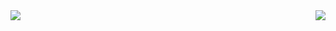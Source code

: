 <a href="https://github.com/anuraghazra/github-readme-stats">
  <img align="left" src="https://github-readme-stats.vercel.app/api?username=Svane20&show_icons=true&theme=synthwaveborder_radius&count_private=true&include_all_commits" />
</a>
<a href="(https://github.com/anuraghazra/github-readme-stats)">
  <img align="right" src="https://github-readme-stats.vercel.app/api/top-langs/?username=Svane20&layout=compact&card_width=258" />
</a>


